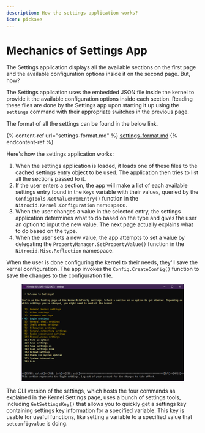 ```yaml
---
description: How the settings application works?
icon: pickaxe
---
```


# Mechanics of Settings App

The Settings application displays all the available sections on the first page and the available configuration options inside it on the second page. But, how?

The Settings application uses the embedded JSON file inside the kernel to provide it the available configuration options inside each section. Reading these files are done by the Settings app upon starting it up using the `settings` command with their appropriate switches in the previous page.

The format of all the settings can be found in the below link.

{% content-ref url="settings-format.md" %}
[settings-format.md](settings-format.md)
{% endcontent-ref %}

Here's how the settings application works:

1. When the settings application is loaded, it loads one of these files to the cached settings entry object to be used. The application then tries to list all the sections passed to it.
2. If the user enters a section, the app will make a list of each available settings entry found in the `Keys` variable with their values, queried by the `ConfigTools.GetValueFromEntry()` function in the `Nitrocid.Kernel.Configuration` namespace.
3. When the user changes a value in the selected entry, the settings application determines what to do based on the type and gives the user an option to input the new value. The next page actually explains what to do based on the type.
4. When the user sets a new value, the app attempts to set a value by delegating the `PropertyManager.SetPropertyValue()` function in the `Nitrocid.Misc.Reflection` namespace.

When the user is done configuring the kernel to their needs, they'll save the kernel configuration. The app invokes the `Config.CreateConfig()` function to save the changes to the configuration file.

<figure><img src="../../../.gitbook/assets/101-settings.png" alt=""><figcaption></figcaption></figure>

The CLI version of the settings, which hosts the four commands as explained in the Kernel Settings page, uses a bunch of settings tools, including `GetSettingsKey()` that allows you to quickly get a settings key containing settings key information for a specified variable. This key is usable for useful functions, like setting a variable to a specified value that `setconfigvalue` is doing.
